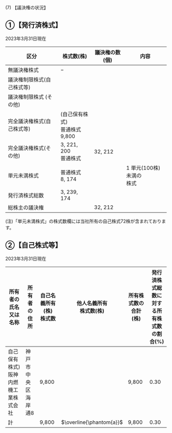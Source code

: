 (7) 【議決権の状況】

## ①【発行済株式】

2023年3月31日現在

| 区分             | 株式数(株)                    | 議決権の数(個) | 内容                  |
|----------------|---------------------------|----------|---------------------|
| 無議決権株式         | $-$                       |          |                     |
| 議決権制限株式(自己株式等) |                           |          |                     |
| 議決権制限株式 (その他)  |                           |          |                     |
| 完全議決権株式(自己株式等) | (自己保有株式)<br>普通株式<br>9,800 |          |                     |
| 完全議決権株式(その他)   | 3, 221, 200<br>普通株式       | 32, 212  |                     |
| 単元未満株式         | 普通株式<br>8, 174            |          | 1 単元(100株)未満の<br>株式 |
| 発行済株式総数        | 3, 239, 174               |          |                     |
| 総株主の議決権        |                           | 32, 212  |                     |

(注)「単元未満株式」の株式数欄には当社所有の自己株式72株が含まれております。

## ②【自己株式等】

2023年3月31日現在

| 所有者の氏名又は名称             | 所有者の住所         | 自己名義所有<br>(株)<br>株式数 | 他人名義所有<br>株式数(株)         | 所有株式数の<br>合計(株) | 発行済株式総数に<br>対する所有株式数<br>の割合(%) |
|------------------------|----------------|----------------------|--------------------------|-----------------|--------------------------------|
| 自己保有株式)<br>阪神内燃機工業株式会社 | 神戸市中央区海岸<br>通8 | 9,800                |                          | 9,800           | 0.30                           |
| 計                      |                | 9,800                | $\overline{\phantom{a}}$ | 9,800           | 0.30                           |